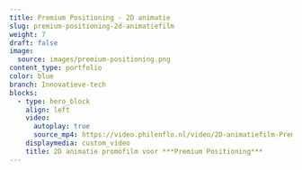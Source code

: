 ```yaml
---
title: Premium Positioning - 2D animatie
slug: premium-positioning-2d-animatiefilm
weight: 7
draft: false
image:
  source: images/premium-positioning.png
content_type: portfolio
color: blue
branch: Innovatieve-tech
blocks:
  - type: hero_block
    align: left
    video:
      autoplay: true
      source_mp4: https://video.philenflo.nl/video/2D-animatiefilm-Premium-Positioning.mp4
    displaymedia: custom_video
    title: 2D animatie promofilm voor ***Premium Positioning***
---
```

